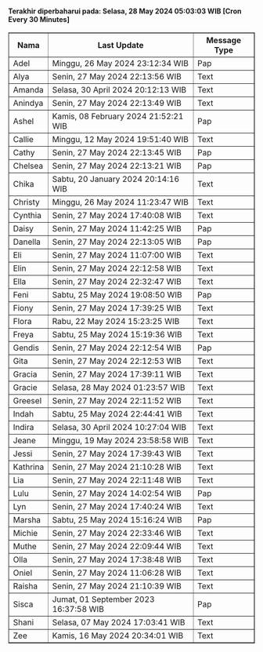 #### Terakhir diperbaharui pada: Selasa, 28 May 2024 05:03:03 WIB [Cron Every 30 Minutes]

<table border='1'><tr><th>Nama</th><th>Last Update</th><th>Message Type</th></tr><tr><td>Adel</td><td>Minggu, 26 May 2024 23:12:34 WIB</td><td>Pap</td></tr><tr><td>Alya</td><td>Senin, 27 May 2024 22:13:56 WIB</td><td>Text</td></tr><tr><td>Amanda</td><td>Selasa, 30 April 2024 20:12:13 WIB</td><td>Text</td></tr><tr><td>Anindya</td><td>Senin, 27 May 2024 22:13:49 WIB</td><td>Text</td></tr><tr><td>Ashel</td><td>Kamis, 08 February 2024 21:52:21 WIB</td><td>Pap</td></tr><tr><td>Callie</td><td>Minggu, 12 May 2024 19:51:40 WIB</td><td>Text</td></tr><tr><td>Cathy</td><td>Senin, 27 May 2024 22:13:45 WIB</td><td>Pap</td></tr><tr><td>Chelsea</td><td>Senin, 27 May 2024 22:13:21 WIB</td><td>Pap</td></tr><tr><td>Chika</td><td>Sabtu, 20 January 2024 20:14:16 WIB</td><td>Text</td></tr><tr><td>Christy</td><td>Minggu, 26 May 2024 11:23:47 WIB</td><td>Text</td></tr><tr><td>Cynthia</td><td>Senin, 27 May 2024 17:40:08 WIB</td><td>Text</td></tr><tr><td>Daisy</td><td>Senin, 27 May 2024 11:42:25 WIB</td><td>Pap</td></tr><tr><td>Danella</td><td>Senin, 27 May 2024 22:13:05 WIB</td><td>Pap</td></tr><tr><td>Eli</td><td>Senin, 27 May 2024 11:07:00 WIB</td><td>Text</td></tr><tr><td>Elin</td><td>Senin, 27 May 2024 22:12:58 WIB</td><td>Text</td></tr><tr><td>Ella</td><td>Senin, 27 May 2024 22:32:47 WIB</td><td>Text</td></tr><tr><td>Feni</td><td>Sabtu, 25 May 2024 19:08:50 WIB</td><td>Pap</td></tr><tr><td>Fiony</td><td>Senin, 27 May 2024 17:39:25 WIB</td><td>Text</td></tr><tr><td>Flora</td><td>Rabu, 22 May 2024 15:23:25 WIB</td><td>Text</td></tr><tr><td>Freya</td><td>Sabtu, 25 May 2024 15:19:36 WIB</td><td>Text</td></tr><tr><td>Gendis</td><td>Senin, 27 May 2024 22:12:54 WIB</td><td>Pap</td></tr><tr><td>Gita</td><td>Senin, 27 May 2024 22:12:53 WIB</td><td>Text</td></tr><tr><td>Gracia</td><td>Senin, 27 May 2024 17:39:11 WIB</td><td>Text</td></tr><tr><td>Gracie</td><td>Selasa, 28 May 2024 01:23:57 WIB</td><td>Text</td></tr><tr><td>Greesel</td><td>Senin, 27 May 2024 22:11:52 WIB</td><td>Text</td></tr><tr><td>Indah</td><td>Sabtu, 25 May 2024 22:44:41 WIB</td><td>Text</td></tr><tr><td>Indira</td><td>Selasa, 30 April 2024 10:27:04 WIB</td><td>Text</td></tr><tr><td>Jeane</td><td>Minggu, 19 May 2024 23:58:58 WIB</td><td>Text</td></tr><tr><td>Jessi</td><td>Senin, 27 May 2024 17:39:43 WIB</td><td>Text</td></tr><tr><td>Kathrina</td><td>Senin, 27 May 2024 21:10:28 WIB</td><td>Text</td></tr><tr><td>Lia</td><td>Senin, 27 May 2024 22:11:48 WIB</td><td>Text</td></tr><tr><td>Lulu</td><td>Senin, 27 May 2024 14:02:54 WIB</td><td>Pap</td></tr><tr><td>Lyn</td><td>Senin, 27 May 2024 17:40:24 WIB</td><td>Text</td></tr><tr><td>Marsha</td><td>Sabtu, 25 May 2024 15:16:24 WIB</td><td>Pap</td></tr><tr><td>Michie</td><td>Senin, 27 May 2024 22:33:46 WIB</td><td>Text</td></tr><tr><td>Muthe</td><td>Senin, 27 May 2024 22:09:44 WIB</td><td>Text</td></tr><tr><td>Olla</td><td>Senin, 27 May 2024 17:38:48 WIB</td><td>Text</td></tr><tr><td>Oniel</td><td>Senin, 27 May 2024 11:06:28 WIB</td><td>Text</td></tr><tr><td>Raisha</td><td>Senin, 27 May 2024 21:10:39 WIB</td><td>Text</td></tr><tr><td>Sisca</td><td>Jumat, 01 September 2023 16:37:58 WIB</td><td>Pap</td></tr><tr><td>Shani</td><td>Selasa, 07 May 2024 17:03:41 WIB</td><td>Text</td></tr><tr><td>Zee</td><td>Kamis, 16 May 2024 20:34:01 WIB</td><td>Text</td></tr></table>